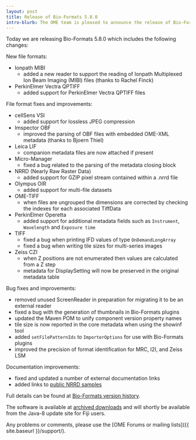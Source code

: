 ```yaml
---
layout: post
title: Release of Bio-Formats 5.8.0
intro-blurb: The OME team is pleased to announce the release of Bio-Formats 5.8.0
---
```


Today we are releasing Bio-Formats 5.8.0 which includes the following changes:

New file formats:

* Ionpath MIBI
    * added a new reader to support the reading of Ionpath Multiplexed Ion
      Beam Imaging (MIBI) files (thanks to Rachel Finck)
* PerkinElmer Vectra QPTIFF
    * added support for PerkinElmer Vectra QPTIFF files

File format fixes and improvements:

* cellSens VSI
    * added support for lossless JPEG compression
* Imspector OBF
    * improved the parsing of OBF files with embedded OME-XML metadata (thanks
     to Bjoern Thiel)
* Leica LIF
    * companion metadata files are now attached if present
* Micro-Manager
    * fixed a bug related to the parsing of the metadata closing block
* NRRD (Nearly Raw Raster Data)
    * added support for GZIP pixel stream contained within a .nrrd file
* Olympus OIR
    * added support for multi-file datasets
* OME-TIFF
    * when files are ungrouped the dimensions are corrected by checking the
      indexes for each associated TiffData
* PerkinElmer Operetta
    * added support for additional metadata fields such as ``Instrument``,
      ``Wavelength`` and ``Exposure time``
* TIFF
    * fixed a bug when printing IFD values of type ``OnDemandLongArray``
    * fixed a bug when writing tile sizes for multi-series images
* Zeiss CZI
    * when Z positions are not enumerated then values are calculated from a Z
      step
    * metadata for DisplaySetting will now be preserved in the original
      metadata table

Bug fixes and improvements:

* removed unused ScreenReader in preparation for migrating it to be an
  external reader
* fixed a bug with the generation of thumbnails in Bio-Formats plugins
* updated the Maven POM to unify component version property names
* tile size is now reported in the core metadata when using the showinf tool
* added ``setFilePatternIds`` to ``ImporterOptions`` for use with Bio-Formats
  plugins
* improved the precision of format identification for MRC, I2I, and Zeiss LSM

Documentation improvements:

* fixed and updated a number of external documentation links
* added links to
  [public NRRD samples](https://downloads.openmicroscopy.org/images/NRRD/)


Full details can be found at [Bio-Formats version history](https://docs.openmicroscopy.org/bio-formats/5.8.0/about/whats-new.html).

The software is available at [archived downloads](https://downloads.openmicroscopy.org/bio-formats/5.8.0)
and will shortly be available from the Java-8 update site for Fiji users.

Any problems or comments, please use the [OME Forums or mailing lists]({{ site.baseurl }}/support/).
